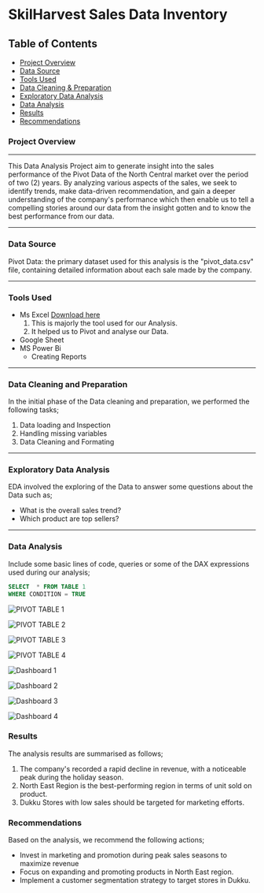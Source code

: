 # SkilHarvest Sales Data Inventory

## Table of Contents

- [Project Overview](#project-overview)
- [Data Source](#data-source)
- [Tools Used](#tools-used)
- [Data Cleaning & Preparation](#data-cleaning-and-preparation)
- [Exploratory Data Analysis](#exploratory-data-analysis)
- [Data Analysis](#data-analysis)
- [Results](#results)
- [Recommendations](#recommendations)
  
### Project Overview
---
This Data Analysis Project aim to generate insight into the sales performance of the Pivot Data of the North Central market over the period of two (2) years. By analyzing various aspects of the sales, we seek to identify trends, make data-driven recommendation, and gain a deeper understanding of the company's performance which then enable us to tell a compelling stories around our data from the insight gotten and to know the best performance from our data.

---

### Data Source
Pivot Data: the primary dataset used for this analysis is the "pivot_data.csv" file, containing detailed information about each sale made by the company.

---
### Tools Used

- Ms Excel [Download here](https://microsoft.com)
  1. This is majorly the tool used for our Analysis.
  2. It helped us to Pivot and analyse our Data.
- Google Sheet
- MS Power Bi
  - Creating Reports

---
### Data Cleaning and Preparation
In the initial phase of the Data cleaning and preparation, we performed the following tasks;
1. Data loading and Inspection
2. Handling missing variables
3. Data Cleaning and Formating

---
 ### Exploratory Data Analysis
 EDA involved the exploring of the Data to answer some questions about the Data such as;
 - What is the overall sales trend?
 - Which product are top sellers?

---
### Data Analysis
Include some basic lines of code, queries or some of the DAX expressions used during our analysis;
 
``` SQL
SELECT  * FROM TABLE 1
WHERE CONDITION = TRUE
```
![PIVOT TABLE 1](https://github.com/user-attachments/assets/a4e451d0-c2ac-4d79-9ea4-54da9437e5dc)

![PIVOT TABLE 2](https://github.com/user-attachments/assets/827475e7-6e79-494d-ae32-108007e0bf1e)

![PIVOT TABLE 3](https://github.com/user-attachments/assets/b8ca9308-10c3-4e48-be93-2a915992a1de)

![PIVOT TABLE 4](https://github.com/user-attachments/assets/2a156991-a971-4413-9357-6b219b2c7e89)

![Dashboard 1](https://github.com/user-attachments/assets/5eca5212-531b-424d-bab1-3ec4c82ef2bc)

![Dashboard 2](https://github.com/user-attachments/assets/9f7e41b2-5d52-40f1-934f-cd1a39d1c361)

![Dashboard 3](https://github.com/user-attachments/assets/b6bb5421-1414-4928-8fd5-ee7c8543282d)

![Dashboard 4](https://github.com/user-attachments/assets/532a1eab-43d7-4d93-8094-ceee6baec48d)



### Results

The analysis results are summarised as follows;
1. The company's recorded a rapid decline in revenue, with a noticeable peak during the holiday season.
2. North East Region is the best-performing region in terms of unit sold on product.
3. Dukku Stores with low sales should be targeted for marketing efforts.


### Recommendations

Based on the analysis, we recommend the following actions;
- Invest in marketing and promotion during peak sales seasons to maximize revenue
- Focus on expanding and promoting products in North East region.
- Implement a customer segmentation strategy to target stores in Dukku.










